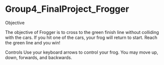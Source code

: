 # Group4_FinalProject_Frogger

Objective

The objective of Frogger is to cross to the green finish line without colliding with the cars. If you hit one of the cars, your frog will return to start. Reach the green line and you win!

Controls
Use your keyboard arrows to control your frog. You may move up, down, forwards, and backwards.

